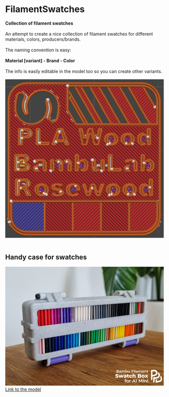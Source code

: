 # FilamentSwatches
**Collection of filament swatches**<br><br>
An attempt to create a nice collection of filament swatches for different materials, colors, producers/brands.<br><br>
The naming convention is easy:<br><br>
**Material [variant] - Brand - Color**<br><br>
The info is easily editable in the model too so you can create other variants.<br><br> 
![Swatch sliced](images/swatch-sliced.jpg)<br><br>
## Handy case for swatches
![Photo of the case for swatches](images/swatch-case-01.png)
[Link to the model](https://pages.github.com/)

